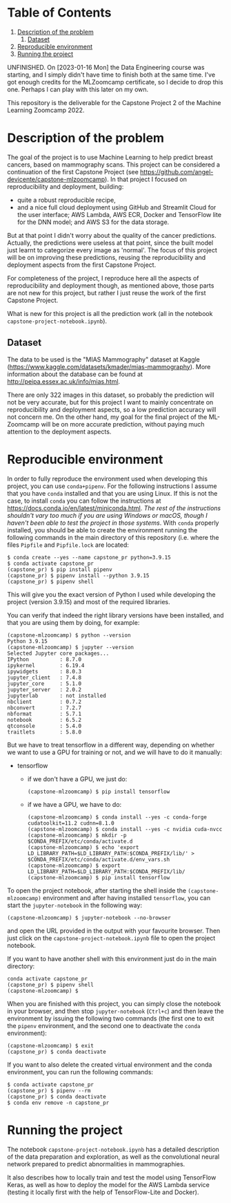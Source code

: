 
# Table of Contents

1.  [Description of the problem](#org7ecd4c4)
    1.  [Dataset](#org8665cd6)
2.  [Reproducible environment](#org621c033)
3.  [Running the project](#orga010791)

UNFINISHED. On <span class="timestamp-wrapper"><span class="timestamp">[2023-01-16 Mon] </span></span> the Data Engineering course was starting, and I
simply didn't have time to finish both at the same time. I've got enough credits
for the MLZoomcamp certificate, so I decide to drop this one. Perhaps I can play
with this later on my own.

This repository is the deliverable for the Capstone Project 2 of the Machine
Learning Zoomcamp 2022.


<a id="org7ecd4c4"></a>

# Description of the problem

The goal of the project is to use Machine Learning to help predict breast
cancers, based on mammography scans. This project can be considered a
continuation of the first Capstone Project (see
<https://github.com/angel-devicente/capstone-mlzoomcamp>). In that project I
focused on reproducibility and deployment, building:

-   quite a robust reproducible recipe,
-   and a nice full cloud deployment using GitHub and Streamlit Cloud for the user
    interface; AWS Lambda, AWS ECR, Docker and TensorFlow lite for the DNN model;
    and AWS S3 for the data storage.

But at that point I didn't worry about the quality of the cancer
predictions. Actually, the predictions were useless at that point, 
since the built model just learnt to categorize every image as 'normal'. The
focus of this project will be on improving these predictions, reusing the
reproducibility and deployment aspects from the first Capstone Project.

For completeness of the project, I reproduce here all the aspects of
reproducibility and deployment though, as mentioned above, those parts are not
new for this project, but rather I just reuse the work of the first Capstone
Project. 

What is new for this project is all the prediction work (all in the notebook
`capstone-project-notebook.ipynb`).


<a id="org8665cd6"></a>

## Dataset

The data to be used is the "MIAS Mammography" dataset at Kaggle
(<https://www.kaggle.com/datasets/kmader/mias-mammography>). More information
about the database can be found at <http://peipa.essex.ac.uk/info/mias.html>.

There are only 322 images in this dataset, so probably the prediction will not
be very accurate, but for this project I want to mainly concentrate on
reproducibility and deployment aspects, so a low prediction accuracy will not
concern me. On the other hand, my goal for the final project of the ML-Zoomcamp
will be on more accurate prediction, without paying much attention to the
deployment aspects.


<a id="org621c033"></a>

# Reproducible environment

In order to fully reproduce the environment used when developing this project,
you can use `conda+pipenv`. For the following instructions I assume that you
have `conda` installed and that you are using Linux. If this is
not the case, to install `conda` you can follow the instructions at 
<https://docs.conda.io/en/latest/miniconda.html>. 
*The rest of the instructions shouldn't vary too much if you are using Windows
or macOS, though I haven't been able to test the project in those systems*. With
`conda` properly installed, you should be able to create the environment running
the following commands in the main directory of this repository (i.e. where the
files `Pipfile` and `Pipfile.lock` are located:

    $ conda create --yes --name capstone_pr python=3.9.15
    $ conda activate capstone_pr
    (capstone_pr) $ pip install pipenv
    (capstone_pr) $ pipenv install --python 3.9.15
    (capstone_pr) $ pipenv shell

This will give you the exact version of Python I used while developing the
project (version 3.9.15) and most of the required libraries. 

You can verify that indeed the right library versions have been installed, and
that you are using them by doing, for example:

    (capstone-mlzoomcamp) $ python --version
    Python 3.9.15
    (capstone-mlzoomcamp) $ jupyter --version
    Selected Jupyter core packages...
    IPython          : 8.7.0
    ipykernel        : 6.19.4
    ipywidgets       : 8.0.3
    jupyter_client   : 7.4.8
    jupyter_core     : 5.1.0
    jupyter_server   : 2.0.2
    jupyterlab       : not installed
    nbclient         : 0.7.2
    nbconvert        : 7.2.7
    nbformat         : 5.7.1
    notebook         : 6.5.2
    qtconsole        : 5.4.0
    traitlets        : 5.8.0

But we have to treat tensorflow in a different way, depending on whether we want
to use a GPU for training or not, and we will have to do it manually:

-   tensorflow
    -   if we don't have a GPU, we just do:
        
            (capstone-mlzoomcamp) $ pip install tensorflow
    -   if we have a GPU, we have to do:
        
            (capstone-mlzoomcamp) $ conda install --yes -c conda-forge cudatoolkit=11.2 cudnn=8.1.0
            (capstone-mlzoomcamp) $ conda install --yes -c nvidia cuda-nvcc
            (capstone-mlzoomcamp) $ mkdir -p $CONDA_PREFIX/etc/conda/activate.d
            (capstone-mlzoomcamp) $ echo 'export LD_LIBRARY_PATH=$LD_LIBRARY_PATH:$CONDA_PREFIX/lib/' > $CONDA_PREFIX/etc/conda/activate.d/env_vars.sh
            (capstone-mlzoomcamp) $ export LD_LIBRARY_PATH=$LD_LIBRARY_PATH:$CONDA_PREFIX/lib/
            (capstone-mlzoomcamp) $ pip install tensorflow

To open the project notebook, after starting the shell inside the
`(capstone-mlzoomcamp)` environment and after having installed `tensorflow`, you
can start the `jupyter-notebook` in the following way:

    (capstone-mlzoomcamp) $ jupyter-notebook --no-browser

and open the URL provided in the output with your favourite browser. Then just
click on the `capstone-project-notebook.ipynb` file to open the project
notebook. 

If you want to have another shell with this environment just do in the main directory:

    conda activate capstone_pr
    (capstone_pr) $ pipenv shell
    (capstone-mlzoomcamp) $ 

When you are finished with this project, you can simply close the notebook in
your browser, and then stop `jupyter-notebook` (`Ctrl+c`) and then leave the
environment by issuing the following two commands (the first one to exit the
`pipenv` environment, and the second one to deactivate the `conda` environment):

    (capstone-mlzoomcamp) $ exit
    (capstone_pr) $ conda deactivate

If you want to also delete the created virtual environment and the conda
environment, you can run the following commands:

    $ conda activate capstone_pr
    (capstone_pr) $ pipenv --rm
    (capstone_pr) $ conda deactivate
    $ conda env remove -n capstone_pr


<a id="orga010791"></a>

# Running the project

The notebook `capstone-project-notebook.ipynb` has a detailed description of the
data preparation and exploration, as well as the convolutional neural network
prepared to predict abnormalities in mammographies. 

It also describes how to locally train and test the model using TensorFlow
Keras, as well as how to deploy the model for the AWS Lambda service (testing it
locally first with the help of TensorFlow-Lite and Docker).

